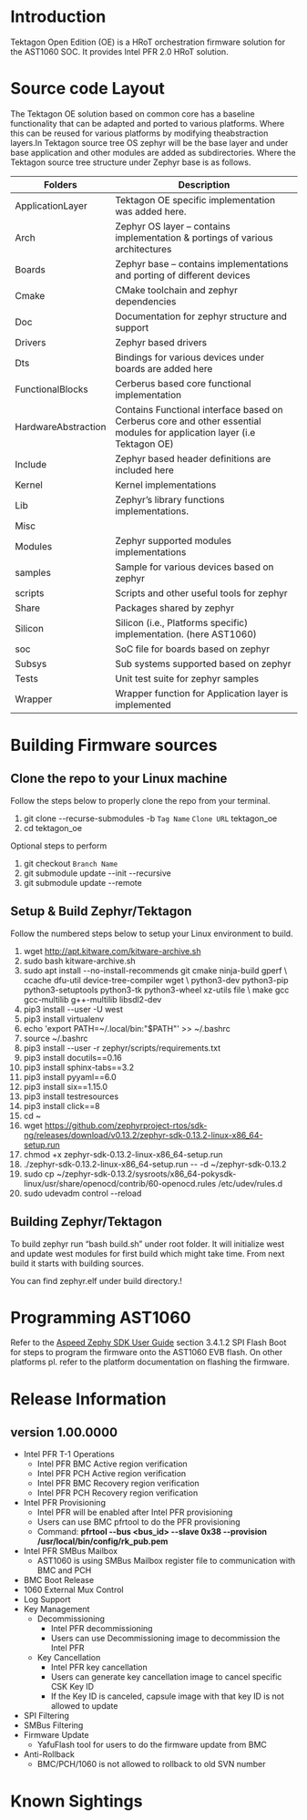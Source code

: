 # Introduction
Tektagon Open Edition (OE) is a HRoT orchestration firmware solution for the AST1060 SOC. It provides Intel PFR 2.0 HRoT solution.
# Source code Layout
The Tektagon OE solution based on common core has a baseline functionality that can be adapted and ported to various platforms. Where this can be reused for various platforms by modifying theabstraction layers.In Tektagon source tree OS zephyr will be the base layer and under base application and other modules are added as subdirectories. Where the Tektagon source tree structure under Zephyr base is as follows.

| Folders | Description |
| ------ | ------ |
| ApplicationLayer |	Tektagon OE specific implementation was added here. |
| Arch |	Zephyr OS layer – contains implementation & portings of various architectures |
| Boards |	Zephyr base – contains implementations and porting of different devices  |
| Cmake |	CMake toolchain and zephyr dependencies |
| Doc |	Documentation for zephyr structure and support |
| Drivers |	Zephyr based drivers  |
| Dts |	Bindings for various devices under boards are added here |
| FunctionalBlocks |	Cerberus based core functional implementation |
| HardwareAbstraction |	Contains Functional interface based on Cerberus core and other essential modules for application layer (i.e Tektagon OE) |
| Include |	Zephyr based header definitions are included here |
| Kernel |	Kernel implementations |
| Lib |	Zephyr’s library functions implementations. |
| Misc |	 |
| Modules |	Zephyr supported modules implementations  |
| samples | 	Sample for various devices based on zephyr |
| scripts | 	Scripts and other useful tools for zephyr |
| Share |	Packages shared by zephyr |
| Silicon |	Silicon (i.e., Platforms specific) implementation. (here AST1060) |
| soc | 	SoC file for boards based on zephyr |
| Subsys |	Sub systems supported based on zephyr |
| Tests |	Unit test suite for zephyr samples |
| Wrapper |	Wrapper function for Application layer is implemented |
# Building Firmware sources
## Clone the repo to your Linux machine
Follow the steps below to properly clone the repo from your terminal.

1.	git clone --recurse-submodules -b `Tag Name` `Clone URL` tektagon_oe
2.	cd tektagon_oe

Optional steps to perform
1.	git checkout `Branch Name`
2.	git submodule update --init --recursive
3.	git submodule update --remote

## Setup & Build Zephyr/Tektagon
Follow the numbered steps below to setup your Linux environment to build.

1.	wget http://apt.kitware.com/kitware-archive.sh
2.	sudo bash kitware-archive.sh
3.	sudo apt install --no-install-recommends git cmake ninja-build gperf \ ccache dfu-util device-tree-compiler wget \ python3-dev python3-pip python3-setuptools python3-tk python3-wheel xz-utils file \ make gcc gcc-multilib g++-multilib libsdl2-dev
4.	pip3 install --user -U west
5.	pip3 install virtualenv
6.	echo 'export PATH=~/.local/bin:"$PATH"' >> ~/.bashrc
7.	source ~/.bashrc
8.	pip3 install --user -r zephyr/scripts/requirements.txt
9.	pip3 install docutils==0.16
10.	pip3 install sphinx-tabs==3.2
11.	pip3 install pyyaml==6.0
12.	pip3 install six==1.15.0
13.	pip3 install testresources
14.	pip3 install click==8
15.	cd ~
16.	wget https://github.com/zephyrproject-rtos/sdk-ng/releases/download/v0.13.2/zephyr-sdk-0.13.2-linux-x86_64-setup.run 
17.	chmod +x zephyr-sdk-0.13.2-linux-x86_64-setup.run
18.	./zephyr-sdk-0.13.2-linux-x86_64-setup.run -- -d ~/zephyr-sdk-0.13.2
19.	sudo cp ~/zephyr-sdk-0.13.2/sysroots/x86_64-pokysdk-linux/usr/share/openocd/contrib/60-openocd.rules /etc/udev/rules.d
20.	sudo udevadm control --reload

## Building Zephyr/Tektagon
To build zephyr run “bash build.sh” under root folder. It will initialize west and update west modules for first build which might take time. From next build it starts with building sources. 

You can find zephyr.elf under build directory.!
# Programming AST1060
Refer to the [Aspeed Zephy SDK User Guide](https://github.com/AspeedTech-BMC/zephyr/releases/download/v00.01.05/Aspeed_Zephy_SDK_User_Guide_v00.01.05.pdf) section 3.4.1.2 SPI Flash Boot for steps to program the firmware onto the AST1060 EVB flash. On other platforms pl. refer to the platform documentation on flashing the firmware.
# Release Information
## version 1.00.0000
-	Intel PFR T-1 Operations
    -	Intel PFR BMC Active region verification
    -	Intel PFR PCH Active region verification
    -	Intel PFR BMC Recovery region verification
    -	Intel PFR PCH Recovery region verification
-	Intel PFR Provisioning
    -	Intel PFR will be enabled after Intel PFR provisioning
    -	Users can use BMC pfrtool to do the PFR provisioning
    -	Command: **pfrtool --bus <bus_id> --slave 0x38 --provision /usr/local/bin/config/rk_pub.pem**
-	Intel PFR SMBus Mailbox
    -	AST1060 is using SMBus Mailbox register file to communication with BMC and PCH
-	BMC Boot Release
-	1060 External Mux Control
-	Log Support
-	Key Management
    - Decommissioning
        -	Intel PFR decommissioning
        -	Users can use Decommissioning image to decommission the Intel PFR
    -	Key Cancellation
        -	Intel PFR key cancellation
        -	Users can generate key cancellation image to cancel specific CSK Key ID
        -	If the Key ID is canceled, capsule image with that key ID is not allowed to update
- SPI Filtering
- SMBus Filtering
-	Firmware Update
    -	YafuFlash tool for users to do the firmware update from BMC
-	Anti-Rollback
    -	BMC/PCH/1060 is not allowed to rollback to old SVN number
# Known Sightings
